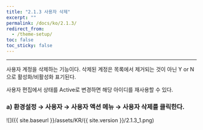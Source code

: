 ```yaml
---
title: "2.1.3 사용자 삭제"
excerpt: ""
permalink: /docs/ko/2.1.3/
redirect_from:
  - /theme-setup/
toc: false
toc_sticky: false
---
```


---
사용자 계정을 삭제하는 기능이다. 삭제된 계정은 목록에서 제거되는 것이 아닌  Y or N 으로 활성화/비활성화 표기된다.

사용자 편집에서 상태를 Active로 변경하면 해당 아이디를 재사용할 수 있다.

### a\) 환경설정 → 사용자 → 사용자 액션 메뉴 → 사용자 삭제를 클릭한다.
![]({{ site.baseurl }}/assets/KR/{{ site.version }}/2.1.3_1.png)
